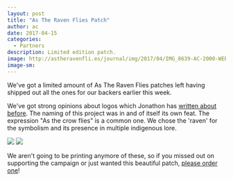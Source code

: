 ```yaml
---
layout: post
title: "As The Raven Flies Patch"
author: ac
date: 2017-04-15
categories:
  - Partners
description: Limited edition patch.
image: http://astheravenfli.es/journal/img/2017/04/IMG_8639-AC-2000-WEB.jpg
image-sm:
---
```


We've got a limited amount of As The Raven Flies patches left having shipped out all the ones for our backers earlier this week. 

We've got strong opinions about logos which Jonathon has <a href="https://notes.chairsandtables.org/why-i-cover-up-corporate-logos-6cd011d2fa36">written about before</a>. The naming of this project was in and of itself its own feat. The expression "As the crow flies" is a common one. We chose the 'raven' for the symbolism and its presence in multiple indigenous lore.

<img src="http://astheravenfli.es/journal/img/2017/04/IMG_8635-AC-2000-WEB.jpg">
<img src="http://astheravenfli.es/journal/img/2017/04/IMG_8637-AC-2000-WEB.jpg">

We aren't going to be printing anymore of these, so if you missed out on supporting the campaign or just wanted this beautiful patch, <a href="https://gum.co/LOsKN">please order one</a>! 

